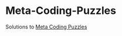 # Meta-Coding-Puzzles
Solutions to [Meta Coding Puzzles](https://www.metacareers.com/profile/coding_puzzles)

